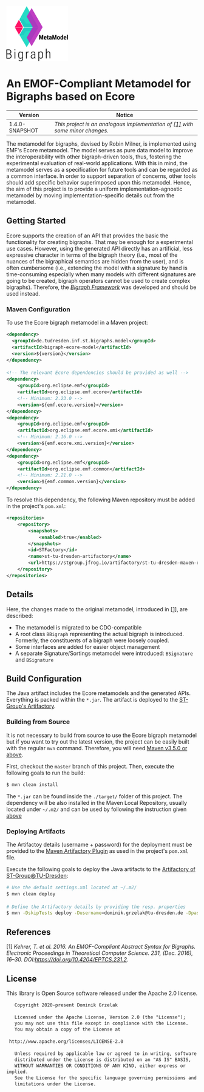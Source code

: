 <img src="./etc/logo-bigraph-metamodel-dark.png" style="zoom:90%;" />

# An EMOF-Compliant Metamodel for Bigraphs based on Ecore


Version | Notice | 
--- | ---
|1.4.0-SNAPSHOT| *This project is an analogous implementation of [[1]](#References) with some minor changes.*|


The metamodel for bigraphs, devised by Robin Milner, is implemented using EMF's Ecore metamodel. 
The model serves as pure data model to improve the interoperability with other bigraph-driven tools, thus, fostering the experimental evaluation of real-world applications. 
With this in mind, the metamodel serves as a specification for future tools and can be regarded as a common interface. 
In order to support separation of concerns, other tools should add specific behavior superimposed upon this metamodel. 
Hence, the aim of this project is to provide a uniform implementation-agnostic metamodel by moving implementation-specific details out from the metamodel.

## Getting Started

Ecore supports the creation of an API that provides the basic the functionality for creating bigraphs.
 That may be enough for a experimental use cases. 
However, using the generated API directly has an artificial, less expressive character in terms of the bigraph theory (i.e., most of the nuances of the bigraphical semantics are hidden from the user), and is often cumbersome (i.e., extending the model with a signature by hand is time-consuming especially when many models with different signatures are going to be created, bigraph operators cannot be used to create complex bigraphs). 
Therefore, the [*Bigraph Framework*](https://git-st.inf.tu-dresden.de/bigraphs/bigraph-framework) was developed and should be used instead.

### Maven Configuration

To use the Ecore bigraph metamodel in a Maven project:
```xml
<dependency>
  <groupId>de.tudresden.inf.st.bigraphs.model</groupId>
  <artifactId>bigraph-ecore-model</artifactId>
  <version>${version}</version>
</dependency>

<!-- The relevant Ecore dependencies should be provided as well -->
<dependency>
    <groupId>org.eclipse.emf</groupId>
    <artifactId>org.eclipse.emf.ecore</artifactId>
    <!-- Minimum: 2.23.0 -->
    <version>${emf.ecore.version}</version>
</dependency>
<dependency>
    <groupId>org.eclipse.emf</groupId>
    <artifactId>org.eclipse.emf.ecore.xmi</artifactId>
    <!-- Minimum: 2.16.0 -->
    <version>${emf.ecore.xmi.version}</version>
</dependency>
<dependency>
    <groupId>org.eclipse.emf</groupId>
    <artifactId>org.eclipse.emf.common</artifactId>
    <!-- Minimum: 2.21.0 -->
    <version>${emf.common.version}</version>
</dependency>
```

To resolve this dependency, the following Maven repository must be added in the project's `pom.xml`:

```xml
<repositories>
    <repository>
        <snapshots>
            <enabled>true</enabled>
        </snapshots>
        <id>STFactory</id>
        <name>st-tu-dresden-artifactory</name>
        <url>https://stgroup.jfrog.io/artifactory/st-tu-dresden-maven-repository/</url>
    </repository>
</repositories>
```

## Details

Here, the changes made to the original metamodel, introduced in [[1]](#References), are described:

- The metamodel is migrated to be CDO-compatible
- A root class `BBigraph` representing the actual bigraph is introduced. Formerly, the constituents of a bigraph were loosely coupled.
- Some interfaces are added for easier object management
- A separate Signature/Sortings metamodel were introduced: `BSignature` and `BSignature`


## Build Configuration

The Java artifact includes the Ecore metamodels and the generated APIs. 
Everything is packed within the `*.jar`. 
The artifact is deployed to the [ST-Group's Artifactory](https://stgroup.jfrog.io/).

### Building from Source

It is not necessary to build from source to use the Ecore bigraph metamodel but 
if you want to try out the latest version, the project can be easily built 
with the regular `mvn` command. Therefore, you will need 
[Maven v3.5.0 or above](https://maven.apache.org/run-maven/index.html).

First, checkout the `master` branch of this project.
Then, execute the following goals to run the build:
```bash
$ mvn clean install
```
The `*.jar` can be found inside the `./target/` folder of this project.
The dependency will be also installed in the Maven Local Repository, usually located under `~/.m2/` and 
can be used by following the instruction given [above](#Maven-Configuration)


### Deploying Artifacts

The Artifactoy details (username + password) for the deployment must be provided to the 
[Maven Artifactory Plugin](https://www.jfrog.com/confluence/display/JFROG/Maven+Artifactory+Plugin) as used in
the project's `pom.xml` file.

Execute the following goals to deploy the Java artifacts to the [Artifactory of ST-Group@TU-Dresden](https://stgroup.jfrog.io/):

```bash
# Use the default settings.xml located at ~/.m2/
$ mvn clean deploy

# Define the Artifactory details by providing the resp. properties
$ mvn -DskipTests deploy -Dusername=dominik.grzelak@tu-dresden.de -Dpassword=password
```



## References

[1] _Kehrer, T. et al. 2016. An EMOF-Compliant Abstract Syntax for Bigraphs. Electronic Proceedings in Theoretical Computer Science. 231, (Dec. 2016), 16–30. DOI:https://doi.org/10.4204/EPTCS.231.2._

## License

This library is Open Source software released under the Apache 2.0 license.

```text
   Copyright 2020-present Dominik Grzelak

   Licensed under the Apache License, Version 2.0 (the "License");
   you may not use this file except in compliance with the License.
   You may obtain a copy of the License at

 http://www.apache.org/licenses/LICENSE-2.0

   Unless required by applicable law or agreed to in writing, software
   distributed under the License is distributed on an "AS IS" BASIS,
   WITHOUT WARRANTIES OR CONDITIONS OF ANY KIND, either express or implied.
   See the License for the specific language governing permissions and
   limitations under the License. 
```




